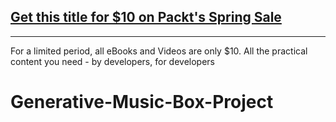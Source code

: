 ## [Get this title for $10 on Packt's Spring Sale](https://www.packt.com/V17693?utm_source=github&utm_medium=packt-github-repo&utm_campaign=spring_10_dollar_2022)
-----
For a limited period, all eBooks and Videos are only $10. All the practical content you need \- by developers, for developers

# Generative-Music-Box-Project